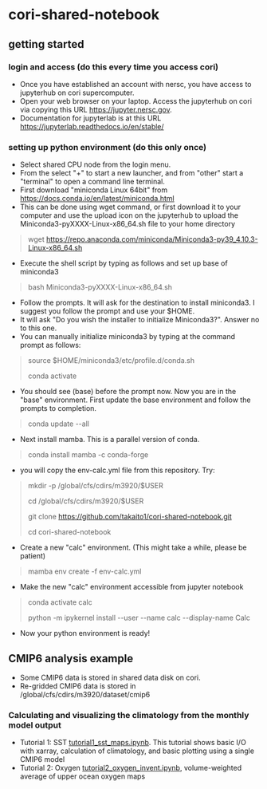 # cori-shared-notebook
## getting started
### login and access (do this every time you access cori)
- Once you have established an account with nersc, you have access to jupyterhub on cori supercomputer. 
- Open your web browser on your laptop. Access the jupyterhub on cori via copying this URL https://jupyter.nersc.gov.  
- Documentation for jupyterlab is at this URL https://jupyterlab.readthedocs.io/en/stable/
### setting up python environment (do this only once)
- Select shared CPU node from the login menu.
- From the select "+" to start a new launcher, and from "other" start a "terminal" to open a command line terminal. 
- First download "miniconda Linux 64bit" from https://docs.conda.io/en/latest/miniconda.html 
- This can be done using wget command, or first download it to your computer and use the upload icon on the jupyterhub to upload the Miniconda3-pyXXXX-Linux-x86_64.sh file to your home directory
> wget https://repo.anaconda.com/miniconda/Miniconda3-py39_4.10.3-Linux-x86_64.sh
- Execute the shell script by typing as follows and set up base of miniconda3
> bash Miniconda3-pyXXXX-Linux-x86_64.sh
- Follow the prompts. It will ask for the destination to install miniconda3. I suggest you follow the prompt and use your $HOME.   
- It will ask "Do you wish the installer to initialize Miniconda3?". Answer no to this one. 
- You can manually initialize miniconda3 by typing at the command prompt as follows: 
> source $HOME/miniconda3/etc/profile.d/conda.sh
> 
> conda activate
- You should see (base) before the prompt now. Now you are in the "base" environment. First update the base environment and follow the prompts to completion. 
> conda update --all
- Next install mamba. This is a parallel version of conda. 
> conda install mamba -c conda-forge
- you will copy the env-calc.yml file from this repository. Try: 
> mkdir -p /global/cfs/cdirs/m3920/$USER
>
> cd /global/cfs/cdirs/m3920/$USER
> 
> git clone https://github.com/takaito1/cori-shared-notebook.git
> 
> cd cori-shared-notebook
- Create a new "calc" environment. (This might take a while, please be patient)
> mamba env create -f env-calc.yml
- Make the new "calc" environment accessible from jupyter notebook
> conda activate calc
> 
> python -m ipykernel install --user --name calc --display-name Calc
- Now your python environment is ready!
## CMIP6 analysis example
- Some CMIP6 data is stored in shared data disk on cori. 
- Re-gridded CMIP6 data is stored in /global/cfs/cdirs/m3920/dataset/cmip6
### Calculating and visualizing the climatology from the monthly model output
- Tutorial 1: SST [tutorial1_sst_maps.ipynb](https://github.com/takaito1/cori-shared-notebook/blob/main/tutorial1_sst_maps.ipynb). This tutorial shows basic I/O with xarray, calculation of climatology, and basic plotting using a single CMIP6 model
- Tutorial 2: Oxygen [tutorial2_oxygen_invent.ipynb](https://github.com/takaito1/cori-shared-notebook/blob/main/tutorial2_oxygen_invent.ipynb), volume-weighted average of upper ocean oxygen maps

